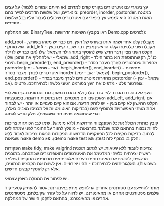 עץ בינארי עם איטרטורים
בקורס קודם למדתם (או הייתם אמורים ללמוד) על עצים בינאריים, ועל שלושת הדרכים לסייר בהם: preorder, inorder, postorder. במטלה הזאת המטרה היא לממש עץ בינארי עם איטרטורים שיכולים לעבור עליו בכל שלושת הסדרים.

שם המחלקה: BinaryTree. השיטות הדרושות (ראו בקובץ Demo.cpp לפרטים):

add_root - מקבלת קלט אחד ושמה אותו בשורש של העץ. אם כבר יש משהו בשורש, הוא מוחלף.
add_left - מקבלת שני קלטים: הקלט הראשון מציין דבר שכבר קיים בעץ. הקלט השני מציין דבר חדש שיש להוסיף בתור הילד השמאלי שלו (אם כבר יש לו ילד שמאלי - יש להחליף את התוכן שלו).
add_right - כנ"ל, רק שהתוספת היא בתור הילד הימני.
begin_preorder(), end_preorder() - מחזירות איטרטורים לצורך מעבר בסדר preorder (אב - שמאל - ימין).
begin_inorder(), end_inorder() - מחזירות איטרטורים לצורך מעבר בסדר inorder (שמאל - אב - ימין).
begin_postorder(), end_postorder() - מחזירות איטרטורים לצורך מעבר בסדר postorder (שמאל - ימין - אב).
אופרטור פלט - מדפיס את העץ בפורמט הגיוני כלשהו לבחירתכם.
פרטים:

העץ לא בהכרח מסודר לפי סדר עולה, ולא בהכרח מאוזן. סדר הנתונים בעץ הוא לפי האופן שבו הם מוכנסים. ראו בתוכנית הדוגמה.
בפונקציות add_left, add_right, אם הקלט הראשון לא קיים בעץ - יש לזרוק חריגה. אם הוא קיים פעמיים או יותר - יש לבחור אחת משתי האפשרויות ולהוסיף לשם (בבדיקות האוטומטיות אל תכניסו מצבים כאלה, כדי שהתוצאה תהיה חד-משמעית).
חלק א: יש לכתוב:

קובץ כותרת הכולל את כל הפונקציות הדרושות (ללא מימוש). שימו לב: הכותרות צריכות להיות נכונות בהתאם למה שנלמד בהרצאות - מומלץ לחזור על החומר לפני שמתחילים לכתוב.
בדיקות מקיפות לכל הפונקציות הדרושות.
הפקודות הבאות צריכות לעבוד ללא שגיאות:
make demo && ./demo
make test && ./test
חלק ב: בנוסף לזה:

הפקודות make tidy, make valgrind צריכות לעבוד ללא שגיאות.
יש לכתוב תוכנית ראשית יצירתית כלשהי המדגימה את האיטרטורים והאופרטורים שכתבתם.
בתוכנית הראשית, להדגים את האיטרטורים בעזרת אלגוריתמים מהספריה התקנית (שנלמד בשבוע 11). האלגוריתמים לבחירתכם - תהיו יצירתיים.
אין לשנות את הקבצים הנתונים, אלא רק להוסיף קבצים חדשים.

יש לפתור את המטלה באופן עצמאי.

מותר להתייעץ עם סטודנטים אחרים או לחפש מידע באינטרנט; אסור להעתיק קטעי-קוד שלמים מסטודנטים אחרים או מהאינטרנט.
יש לדווח על כל עזרה שקיבלתם, מסטודנטים אחרים או מהאינטרנט, בהתאם לתקנון היושר של המחלקה.
